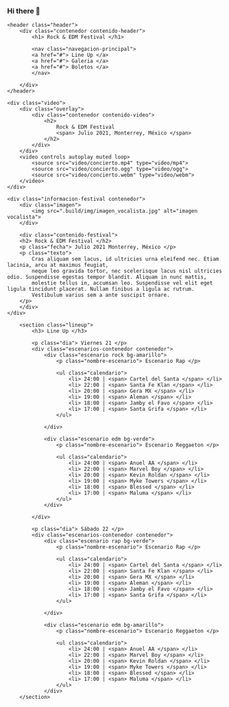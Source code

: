 ### Hi there 👋

<!--
**EliudBarcenas/EliudBarcenas** is a ✨ _special_ ✨ repository because its `README.md` (this file) appears on your GitHub profile.

Here are some ideas to get you started:

- 🔭 I’m currently working on ...
- 🌱 I’m currently learning ...
- 👯 I’m looking to collaborate on ...
- 🤔 I’m looking for help with ...
- 💬 Ask me about ...
- 📫 How to reach me: ...
- 😄 Pronouns: ...
- ⚡ Fun fact: ...
-->
<!DOCTYPE html>
<html lang="en">
<head>
    <meta charset="UTF-8">
    <meta http-equiv="X-UA-Compatible" content="IE=edge">
    <meta name="viewport" content="width=device-width, initial-scale=1.0">
    <title> Rock & EDM Festival </title>
    <link rel="stylesheet" href="build/css/app.css">
</head>
<body>

    <header class="header">
        <div class="contenedor contenido-header">
            <h1> Rock & EDM Festival </h1>

            <nav class="navegacion-principal">
            <a href="#"> Line Up </a>
            <a href="#"> Galeria </a>
            <a href="#"> Boletos </a>
            </nav>

        </div>
    </header>
    
    <div class="video">
        <div class="overlay">
            <div class="contenedor contenido-video">
                <h2>
                    Rock & EDM Festival
                    <span> Julio 2021, Monterrey, México </span>
                </h2>
            </div>
        </div>
        <video controls autoplay muted loop>
            <source src="video/concierto.mp4" type="video/mp4">
            <source src="video/concierto.ogg" type="video/ogg">
            <source src="video/concierto.webm" type="video/webm"> 
        </video>
    </div>

    <div class="informacion-festival contenedor">
        <div class="imagen">
            <img src=".build/img/imagen_vocalista.jpg" alt="imagen vocalista">
        </div>
        
        <div class="contenido-festival">
        <h2> Rock & EDM Festival </h2>
        <p class="fecha"> Julio 2021 Monterrey, México </p>
        <p class="texto">
            Cras aliquam sem lacus, id ultricies urna eleifend nec. Etiam lacinia, arcu at maximus feugiat,
            neque leo gravida tortor, nec scelerisque lacus nisl ultricies odio. Suspendisse egestas tempor blandit. Aliquam in nunc mattis,
            molestie tellus in, accumsan leo. Suspendisse vel elit eget ligula tincidunt placerat. Nullam finibus a ligula ac rutrum.
            Vestibulum varius sem a ante suscipit ornare.
        </p>
        </div>
    </div>

        <section class="lineup">
            <h3> Line Up </h3>

            <p class="dia"> Viernes 21 </p>
            <div class="escenarios-contenedor contenedor">
                <div class="escenario rock bg-amarillo">
                    <p class="nombre-escenario"> Escenario Rap </p>

                    <ul class="calendario">
                        <li> 24:00 | <span> Cartel del Santa </span> </li>
                        <li> 22:00 | <span> Santa Fe Klan </span> </li>
                        <li> 20:00 | <span> Gera MX </span> </li>
                        <li> 19:00 | <span> Aleman </span> </li>
                        <li> 18:00 | <span> Jamby el Favo </span> </li>
                        <li> 17:00 | <span> Santa Grifa </span> </li>
                    </ul>

                </div>

                <div class="escenario edm bg-verde">
                    <p class="nombre-escenario"> Escenario Reggaeton </p>

                    <ul class="calendario">
                        <li> 24:00 | <span> Anuel AA </span> </li>
                        <li> 22:00 | <span> Marvel Boy </span> </li>
                        <li> 20:00 | <span> Kevin Roldan </span> </li>
                        <li> 19:00 | <span> Myke Towers </span> </li>
                        <li> 18:00 | <span> Blessed </span> </li>
                        <li> 17:00 | <span> Maluma </span> </li>
                    </ul>
                </div>

            </div>

            <p class="dia"> Sábado 22 </p>
            <div class="escenarios-contenedor contenedor">
                <div class="escenario rap bg-verde">
                    <p class="nombre-escenario"> Escenario Rap </p>

                    <ul class="calendario">
                        <li> 24:00 | <span> Cartel del Santa </span> </li>
                        <li> 22:00 | <span> Santa Fe Klan </span> </li>
                        <li> 20:00 | <span> Gera MX </span> </li>
                        <li> 19:00 | <span> Aleman </span> </li>
                        <li> 18:00 | <span> Jamby el Favo </span> </li>
                        <li> 17:00 | <span> Santa Grifa </span> </li>
                    </ul>

                </div>

                <div class="escenario edm bg-amarillo">
                    <p class="nombre-escenario"> Escenario Reggaeton </p>

                    <ul class="calendario">
                        <li> 24:00 | <span> Anuel AA </span> </li>
                        <li> 22:00 | <span> Marvel Boy </span> </li>
                        <li> 20:00 | <span> Kevin Roldan </span> </li>
                        <li> 19:00 | <span> Myke Towers </span> </li>
                        <li> 18:00 | <span> Blessed </span> </li>
                        <li> 17:00 | <span> Maluma </span> </li>
                    </ul>
                </div>
        </section>

</body>
</html>
